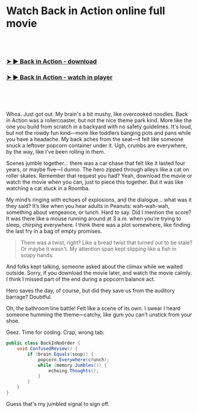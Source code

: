<h1>Watch Back in Action online full movie</h1>


<br><br>

<h3><a href="https://Steves-duningdunsu1974.github.io/olsecjzfsv/">➤ ► Back in Action - download</a></h3> 
<h3><a href="https://Steves-duningdunsu1974.github.io/olsecjzfsv/">➤ ► Back in Action - watch in player</a></h3>


<br><br><br>


Whoa. Just got out. My brain's a bit mushy, like overcooked noodles. Back in Action was a rollercoaster, but not the nice theme park kind. More like the one you build from scratch in a backyard with no safety guidelines. It's loud, but not the rowdy fun kind—more like toddlers banging pots and pans while you have a headache. My back aches from the seat—it felt like someone snuck a leftover popcorn container under it. Ugh, crumbs are everywhere, by the way, like I've been rolling in them.

Scenes jumble together... there was a car chase that felt like it lasted four years, or maybe five—I dunno. The hero zipped through alleys like a cat on roller skates. Remember that request you had? Yeah, download the movie or watch the movie when you can, just to piece this together. But it was like watching a cat stuck in a Roomba.

My mind’s ringing with echoes of explosions, and the dialogue... what was it they said? It’s like when you hear adults in Peanuts: wah-wah-wah, something about vengeance, or lunch. Hard to say. Did I mention the score? It was there like a mouse running around at 3 a.m. when you’re trying to sleep, chirping everywhere. I think there was a plot somewhere, like finding the last fry in a bag of empty promises.

> There was a twist, right? Like a bread twist that turned out to be stale? Or maybe it wasn't. My attention span kept slipping like a fish in soapy hands. 

And folks kept talking, someone asked about the climax while we waited outside. Sorry, if you download the movie later, and watch the movie calmly. I think I missed part of the end during a popcorn balance act.

Hero saves the day, of course, but did they save us from the auditory barrage? Doubtful. 

Oh, the bathroom line battle! Felt like a scene of its own. I swear I heard someone humming the theme—catchy, like gum you can't unstick from your shoe. 

Geez. Time for coding. Crap, wrong tab:

```csharp
public class BackInNoOrder {
    void ConfusedReview() {
        if (brain.Equals(soup)) {
            popcorn.Everywhere(crunch);
            while (memory.Jumbles()) {
                echoing.Thoughts();
            }
        }
    }
}
```

Guess that's my jumbled signal to sign off.
